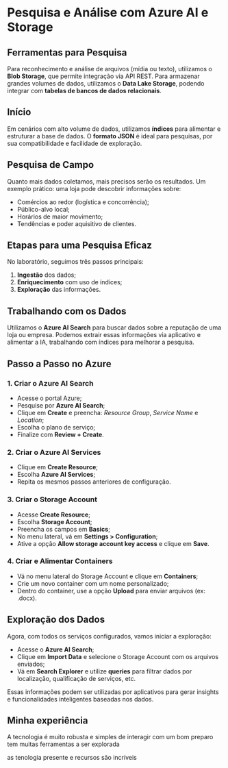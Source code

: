 <h1>Pesquisa e Análise com Azure AI e Storage</h1>

<h2>Ferramentas para Pesquisa</h2>
<p>
  Para reconhecimento e análise de arquivos (mídia ou texto), utilizamos o <strong>Blob Storage</strong>, que permite integração via API REST. Para armazenar grandes volumes de dados, utilizamos o <strong>Data Lake Storage</strong>, podendo integrar com <strong>tabelas de bancos de dados relacionais</strong>.
</p>

<h2>Início</h2>
<p>
  Em cenários com alto volume de dados, utilizamos <strong>índices</strong> para alimentar e estruturar a base de dados. O <strong>formato JSON</strong> é ideal para pesquisas, por sua compatibilidade e facilidade de exploração.
</p>

<h2>Pesquisa de Campo</h2>
<p>
  Quanto mais dados coletamos, mais precisos serão os resultados. Um exemplo prático: uma loja pode descobrir informações sobre:
</p>
<ul>
  <li>Comércios ao redor (logística e concorrência);</li>
  <li>Público-alvo local;</li>
  <li>Horários de maior movimento;</li>
  <li>Tendências e poder aquisitivo de clientes.</li>
</ul>

<h2>Etapas para uma Pesquisa Eficaz</h2>
<p>No laboratório, seguimos três passos principais:</p>
<ol>
  <li><strong>Ingestão</strong> dos dados;</li>
  <li><strong>Enriquecimento</strong> com uso de índices;</li>
  <li><strong>Exploração</strong> das informações.</li>
</ol>

<h2>Trabalhando com os Dados</h2>
<p>
  Utilizamos o <strong>Azure AI Search</strong> para buscar dados sobre a reputação de uma loja ou empresa. Podemos extrair essas informações via aplicativo e alimentar a IA, trabalhando com índices para melhorar a pesquisa.
</p>

<h2>Passo a Passo no Azure</h2>

<h3>1. Criar o Azure AI Search</h3>
<ul>
  <li>Acesse o portal Azure;</li>
  <li>Pesquise por <strong>Azure AI Search</strong>;</li>
  <li>Clique em <strong>Create</strong> e preencha: <em>Resource Group</em>, <em>Service Name</em> e <em>Location</em>;</li>
  <li>Escolha o plano de serviço;</li>
  <li>Finalize com <strong>Review + Create</strong>.</li>
</ul>

<h3>2. Criar o Azure AI Services</h3>
<ul>
  <li>Clique em <strong>Create Resource</strong>;</li>
  <li>Escolha <strong>Azure AI Services</strong>;</li>
  <li>Repita os mesmos passos anteriores de configuração.</li>
</ul>

<h3>3. Criar o Storage Account</h3>
<ul>
  <li>Acesse <strong>Create Resource</strong>;</li>
  <li>Escolha <strong>Storage Account</strong>;</li>
  <li>Preencha os campos em <strong>Basics</strong>;</li>
  <li>No menu lateral, vá em <strong>Settings > Configuration</strong>;</li>
  <li>Ative a opção <strong>Allow storage account key access</strong> e clique em <strong>Save</strong>.</li>
</ul>

<h3>4. Criar e Alimentar Containers</h3>
<ul>
  <li>Vá no menu lateral do Storage Account e clique em <strong>Containers</strong>;</li>
  <li>Crie um novo container com um nome personalizado;</li>
  <li>Dentro do container, use a opção <strong>Upload</strong> para enviar arquivos (ex: .docx).</li>
</ul>

<h2>Exploração dos Dados</h2>
<p>
  Agora, com todos os serviços configurados, vamos iniciar a exploração:
</p>
<ul>
  <li>Acesse o <strong>Azure AI Search</strong>;</li>
  <li>Clique em <strong>Import Data</strong> e selecione o Storage Account com os arquivos enviados;</li>
  <li>Vá em <strong>Search Explorer</strong> e utilize <strong>queries</strong> para filtrar dados por localização, qualificação de serviços, etc.</li>
</ul>
<p>
  Essas informações podem ser utilizadas por aplicativos para gerar insights e funcionalidades inteligentes baseadas nos dados.
</p>

<h2>Minha experiência</h2>
<p>A tecnologia é muito robusta e simples de interagir com um bom preparo tem muitas ferramentas a ser explorada</p>
<p>as tenologia presente e recursos são incríveis</p>
